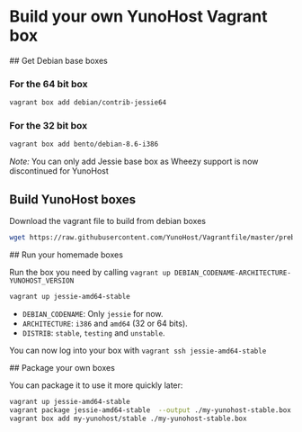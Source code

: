 # Build your own YunoHost Vagrant box

## Get Debian base boxes

### For the 64 bit box

```bash
vagrant box add debian/contrib-jessie64
```
### For the 32 bit box

```bash
vagrant box add bento/debian-8.6-i386
```

*Note:* You can only add Jessie base box as Wheezy support is now discontinued for YunoHost

## Build YunoHost boxes

Download the vagrant file to build from debian boxes

```bash
wget https://raw.githubusercontent.com/YunoHost/Vagrantfile/master/prebuild/Vagrantfile
```

## Run your homemade boxes

Run the box you need by calling `vagrant up DEBIAN_CODENAME-ARCHITECTURE-YUNOHOST_VERSION`

```bash
vagrant up jessie-amd64-stable
```

- `DEBIAN_CODENAME`: Only `jessie` for now.
- `ARCHITECTURE`: `i386` and `amd64` (32 or 64 bits).
- `DISTRIB`: `stable`, `testing` and `unstable`.

You can now log into your box with `vagrant ssh jessie-amd64-stable`

## Package your own boxes

You can package it to use it more quickly later:

```bash
vagrant up jessie-amd64-stable
vagrant package jessie-amd64-stable  --output ./my-yunohost-stable.box
vagrant box add my-yunohost/stable ./my-yunohost-stable.box
```
